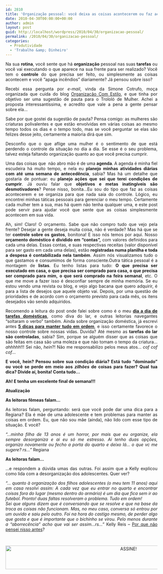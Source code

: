 ```yaml
---
id: 2810
title: 'Organização pessoal: você deixa as coisas acontecerem ou faz acontecer?'
date: 2010-04-30T00:00:00+00:00
author: admin
layout: post
guid: http://localhost/wordpress/2010/04/30/organizacao-pessoal/
permalink: /2010/04/30/organizacao-pessoal/
categories:
  - Produtividade
  - 'Trabalho &amp; Dinheiro'
---
```

<p style="text-align: justify;">
  Na sua <strong>rotina</strong>, você sente que há <strong>organização</strong> pessoal nas suas<strong> tarefas</strong> ou você vai executando o que aparece na sua frente para ser realizado? Você tem o <strong>controle</strong> do que precisa ser feito, ou simplesmente as coisas acontecem e você “apaga incêndios” diariamente? Já pensou sobre isso?
</p>

<p style="text-align: justify;">
  Recebi essa pergunta por <em>e-mail</em>, vinda da Simone Cotrufo, moça organizada que cuida do blog <a href="http://newsespacohome.blogspot.com/" target="_blank">Organização Com Estilo</a>, e que tinha por objetivo ser uma sugestão de pauta para o Trololó de Mulher. Achei a proposta interessantíssima, e acredito que vale a pena a gente pensar sobre ela…
</p>

<!--more-->

<p style="text-align: justify;">
  Sabe por que gostei da sugestão de pauta? Pensa comigo: as mulheres são criaturas polivalentes e que estão envolvidas em várias coisas ao mesmo tempo todos os dias e o tempo todo, mas se você perguntar se elas são felizes desse jeito, certamente a maioria dirá que sim.
</p>

<p style="text-align: justify;">
  Desconfio que o que aflige uma mulher é o sentimento de que está perdendo o controle da situação no dia a dia. Se esse é o seu problema, talvez esteja faltando organização quanto ao que você precisa cumprir.
</p>

<p style="text-align: justify;">
  Uma das coisas que  não abro mão é de uma <strong>agenda</strong>. A agenda é minha fiel escudeira há muito tempo, e nela eu <strong>planejo minhas atividades diárias com até uma semana de antecedência</strong>, sabia? Mas há um detalhe que gostaria de pontuar: eu <strong>planejo ações que sei que terei condições de cumprir</strong>. Já ouviu falar que <strong>objetivos e metas inatingíveis são desmotivadores</strong>? Pense nisso, bonita…Eu sou do tipo que faz as coisas acontecerem e se organiza para que nada saia do controle. Lógico, eu encontrei minhas táticas pessoais para gerenciar o meu tempo. Certamente cada mulher tem a sua, mas há quem não tenha qualquer uma, e este post pode servir para ajudar você que sente que as coisas simplesmente acontecem em sua vida.
</p>

<p style="text-align: justify;">
  Ah, sim! Claro! O orçamento. Sabe que não compro tudo que vejo pela frente? Desejar a gente deseja muita coisa, não é verdade? Mas há que se ter <strong>controle sobre os gastos</strong>, bonitona! E isso nós temos por aqui. Nosso <strong>orçamento doméstico é dividido em “contas”,</strong> com valores definidos para cada uma delas. Essas contas, e suas respectivas receitas (valor disponível para ser gasto em cada uma delas), estão <strong>registradas numa planilha e toda a despesa é contabilizada nela também</strong>. Assim nós visualizamos tudo o que gastamos e consumimos de forma consciente.Outra tática pessoal é a montagem de <strong>listas</strong>. Eu tenho listas para tudo: <strong>O que precisa ser executado em casa, o que precisa ser comprado para casa, o que precisa ser comprado para mim,</strong> <strong>o que será comprado na feira semanal</strong>, etc. O que me move a fazer isso é desconfiar sempre de minha memória. Se eu estou vendo uma revista ou blog, e vejo algo bacana que quero adquirir, é para a lista de desejos que aquele objeto vai. Depois, por uma questão de prioridades e de acordo com o orçamento previsto para cada mês, os itens desejados vão sendo adquiridos.
</p>

<p style="text-align: justify;">
  Recomendo a leitura do post onde falei sobre como é o meu <a href="http://www.trololodemulher.com.br/2010/02/04/da-minha-porcao-diva-do-lar-como-e-a-sua/"><strong>dia a dia de tarefas domésticas</strong></a>, como diva do lar, e outras leitorias navegantes “soltaram o verbo” também. Ainda sobre organização doméstica, já escrevi antes <strong><a href="http://www.trololodemulher.com.br/2009/11/10/5-dicas-de-oganizao-e-passe-bem-seja-feliz/">5 dicas para manter tudo em ordem</a></strong>, e isso certamente favorece o nosso controle sobre nossas vidas. Duvida? Até mesmo as <strong>tarefas do lar são controladas</strong>, sabia? Sim, porque se alguém disser que as coisas que são feitas em casa são uma moleza e que não tomam o tempo da criatura… <em>ahhhhh</em>!!! Sei não, <em>hein</em>?! Não me responsabilizo pelos meus atos… <em>cof cof cof</em>…
</p>

<p style="text-align: justify;">
  <strong>E você, hein? Pensou sobre sua condição diária? Está tudo “dominado” ou você se perde em meio aos <em>zilhões</em> de coisas para fazer? Qual tua dica? Divide aí, bonita! Conta tudo…</strong>
</p>

<p style="text-align: justify;">
  <strong>Ah! E tenha um excelente final de semana!!!</strong>
</p>

<p style="text-align: justify;">
  <strong>Atualização</strong>
</p>

<p style="text-align: justify;">
  <strong>As leitoras fêmeas falam&#8230;</strong>
</p>

<p style="text-align: justify;">
  As leitoras falam, perguntando: será que você pode dar uma dica para a Regiana? Ela é mãe de uma adolescente e tem problemas para manter as coisas em ordem. Eu, que não sou mãe (ainda), não lido com esse tipo de situação. E você?
</p>

<p style="text-align: justify;">
  <em>&#8220;&#8230;minha filha de 13 anos é um horror, por mais que eu organize, ela sempre desorganiza e ai eu só me estresso. Ai tenho duas opções, organizo novamente ou fecho a porta do quarto e deixo lá… o que vc me sugere? rs&#8230;&#8221;</em> Regiana
</p>

<p style="text-align: justify;">
  <strong>As leitoras falam&#8230;</strong>
</p>

<p style="text-align: justify;">
  &#8230;e respondem a dúvida umas das outras. Foi assim que a Kelly explicou como lida com a desorganização dos adolescentes. Quer ver?
</p>

<p style="text-align: justify;">
  <em>&#8220;&#8230; quanto à organização dos filhos adolescentes (o meu tem 11 anos) aqui em casa resolvi assim: A cada vez que eu entrar no quarto e encontrar coisas fora do lugar (mesmo dentro do armário) é um dia que fica sem ir ao futebol. Pronto! duas faltas resolveram o problema. Tudo em ordem!<br /> Sei que alguns dizem que é conversando que se resolve e que na base da troca as coisas não funcionam. Mas, no meu caso, conversa só entrou por um ouvido e saiu pelo outro. Foi na hora do castigo mesmo, de perder algo que gosta e que é importante que o bichinho se virou. Pelo menos durante a &#8220;aborrecência&#8221; acho que vai ser assim&#8230;rs&#8230;&#8221;</em> Kelly Reis &#8211; <a href="http://porque-nao-pensei-nisso-antes.blogspot.com/" target="_blank">Por que não pensei nisso antes</a>?
</p>

&nbsp;

<p align="center">
  <a href="http://feedburner.google.com/fb/a/mailverify?uri=blogBichaFemea&loc=en_US" target="_blank"><img class="alignnone size-full wp-image-10439" src="http://www.trololodemulher.com.br/blog/wp-content/uploads/2014/09/ASSINE.png" alt="ASSINE!" width="800" height="78" /></a>
</p>